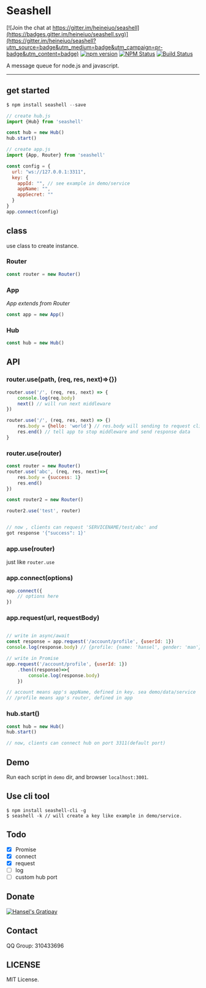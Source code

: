 # Seashell

[![Join the chat at https://gitter.im/heineiuo/seashell](https://badges.gitter.im/heineiuo/seashell.svg)](https://gitter.im/heineiuo/seashell?utm_source=badge&utm_medium=badge&utm_campaign=pr-badge&utm_content=badge)
[![npm version](https://img.shields.io/npm/v/seashell.svg?style=flat-square)](https://www.npmjs.com/package/seashell)
[![NPM Status](http://img.shields.io/npm/dm/seashell.svg?style=flat-square)](https://www.npmjs.org/package/seashell)
[![Build Status](http://img.shields.io/travis/heineiuo/seashell/master.svg?style=flat-square)](https://travis-ci.org/heineiuo/seashell)

A message queue for node.js and javascript.

---


## get started

```javascript
$ npm install seashell --save

// create hub.js
import {Hub} from 'seashell'

const hub = new Hub()
hub.start()

// create app.js
import {App, Router} from 'seashell'

const config = {
  url: "ws://127.0.0.1:3311",
  key: {
    appId: "", // see example in demo/service
    appName: "",
    appSecret: ""
  }
}
app.connect(config)

```

## class

use class to create instance.

### Router

```javascript
const router = new Router()
```

### App

*App extends from Router*

```javascript
const app = new App()
```

### Hub

```javascript
const hub = new Hub()
```

## API

### router.use(path, (req, res, next)=>{})

```javascript
router.use('/', (req, res, next) => {
    console.log(req.body)
    next() // will run next middleware
})

router.use('/', (req, res, next) => {)
    res.body = {hello: 'world'} // res.body will sending to request client
    res.end() // tell app to stop middleware and send response data
}
```

### router.use(router)

```javascript
const router = new Router()
router.use('abc', (req, res, next)=>{
    res.body = {success: 1}
    res.end()
})

const router2 = new Router()

router2.use('test', router)


// now , clients can request 'SERVICENAME/test/abc' and
got response '{"success": 1}'

```

### app.use(router)

just like `router.use`

### app.connect(options)

```javascript
app.connect({
    // options here
})
```

### app.request(url, requestBody)


```javascript

// write in async/await
const response = app.request('/account/profile', {userId: 1})
console.log(response.body) // {profile: {name: 'hansel', gender: 'man'}}

// write in Promise
app.request('/account/profile', {userId: 1})
    .then((response)=>{
        console.log(response.body)
    })

// account means app's appName, defined in key. sea demo/data/service
// /profile means app's router, defined in app

```

### hub.start()

```javascript
const hub = new Hub()
hub.start()

// now, clients can connect hub on port 3311(default port)


```

## Demo

Run each script in `demo` dir, and browser `localhost:3001`.




## Use cli tool

```shell
$ npm install seashell-cli -g
$ seashell -k // will create a key like example in demo/service.
```


## Todo

- [x] Promise
- [x] connect
- [x] request
- [ ] log
- [ ] custom hub port

## Donate

[![Hansel's Gratipay](https://img.shields.io/gratipay/heineiuo.svg)](https://gratipay.com/~heineiuo/)


## Contact 

QQ Group: 310433696


## LICENSE

MIT License.
